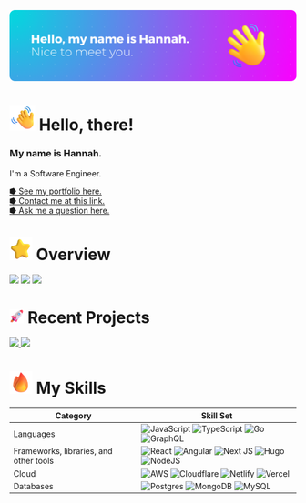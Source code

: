 <!-- Banner -->
![banner](/images/gh-banner.png)

<!-- Introduction -->
<h1>
	<img src="/images/icons/titles/Waving%20Hand.png" alt="Waving Hand" width="45" height="45" /> Hello, there!
</h1>

### My name is Hannah. 
I'm a Software Engineer.

[⭓ See my portfolio here.](https://hkoske.com)
<br>
[⭓ Contact me at this link.](https://hkoske.com/contact)
<br>
[⭓ Ask me a question here.](https://github.com/koc-he/koc-he/issues/new?assignees=koc-he&labels=question&projects=&template=question.yaml&title=%5BQuestion%5D+)


<!-- Overview -->
<h1>
	<img src="/images/icons/titles/Star.png" alt="Star" width="40" height="40" /> Overview
</h1>
<img width=515 src="https://grs.hkoske.com/?username=koc-he&count_private=true&include_all_commits=true&bg_color=45,00DBDE,FC00FF&title_color=ffffff&text_color=ffffff&border_radius=10&show_icons=true&icon_color=ffffff&hide_border=true&disable_animations=true" />
<img width=518 src="https://streak-stats.demolab.com/?user=koc-he&theme=modern-lilac2&border_radius=10&background=000000&disable_animations=true" />
<img src="https://grs.hkoske.com/top-langs?username=koc-he&layout=donut&theme=midnight-purple&border_radius=10&hide_border=true&disable_animations=true" />

<!-- Projects -->
<h1>
	<img src="/images/icons/titles/Rocket.png" alt="Rocket" width="25" height="25" /> Recent Projects
</h1>
<a href="https://share-6rr.pages.dev/">
  <img src="https://grs.hkoske.com/pin?username=koc-he&repo=share&bg_color=45,00DBDE,FC00FF&title_color=ffffff&text_color=ffffff&border_radius=10&show_icons=true&icon_color=ffffff&hide_border=true" />
</a>
<a href="https://code-block-annotation.pages.dev/">
	<img src="https://grs.hkoske.com/pin?username=koc-he&repo=code-block-annotation&bg_color=45,00DBDE,FC00FF&title_color=ffffff&text_color=ffffff&border_radius=10&show_icons=true&icon_color=ffffff&hide_border=true" />
</a>

<!-- Skills -->
<h1><img src="/images/icons/titles/Fire.png" alt="Fire" width="40" height="40" /> My Skills</h1>

| Category | Skill Set |
| ----- | ----- |
|Languages | ![JavaScript](https://img.shields.io/badge/javascript-%23323330.svg?style=for-the-badge&logo=javascript&logoColor=%23F7DF1E)  ![TypeScript](https://img.shields.io/badge/typescript-%23007ACC.svg?style=for-the-badge&logo=typescript&logoColor=white)  ![Go](https://img.shields.io/badge/go-%2300ADD8.svg?style=for-the-badge&logo=go&logoColor=white) ![GraphQL](https://img.shields.io/badge/-GraphQL-E10098?style=for-the-badge&logo=graphql&logoColor=white) |
|Frameworks, libraries, and other tools | ![React](https://img.shields.io/badge/react-%2320232a.svg?style=for-the-badge&logo=react&logoColor=%2361DAFB)  ![Angular](https://img.shields.io/badge/angular-%23DD0031.svg?style=for-the-badge&logo=angular&logoColor=white)  ![Next JS](https://img.shields.io/badge/Next-black?style=for-the-badge&logo=next.js&logoColor=white)  ![Hugo](https://img.shields.io/badge/Hugo-black.svg?style=for-the-badge&logo=Hugo)  ![NodeJS](https://img.shields.io/badge/node.js-6DA55F?style=for-the-badge&logo=node.js&logoColor=white)|
|Cloud | ![AWS](https://img.shields.io/badge/AWS-%23FF9900.svg?style=for-the-badge&logo=amazon-aws&logoColor=white)  ![Cloudflare](https://img.shields.io/badge/Cloudflare-F38020?style=for-the-badge&logo=Cloudflare&logoColor=white)  ![Netlify](https://img.shields.io/badge/netlify-%23000000.svg?style=for-the-badge&logo=netlify&logoColor=#00C7B7)  ![Vercel](https://img.shields.io/badge/vercel-%23000000.svg?style=for-the-badge&logo=vercel&logoColor=white)|
|Databases | ![Postgres](https://img.shields.io/badge/postgres-%23316192.svg?style=for-the-badge&logo=postgresql&logoColor=white)  ![MongoDB](https://img.shields.io/badge/MongoDB-%234ea94b.svg?style=for-the-badge&logo=mongodb&logoColor=white)  ![MySQL](https://img.shields.io/badge/mysql-%2300f.svg?style=for-the-badge&logo=mysql&logoColor=white)|

